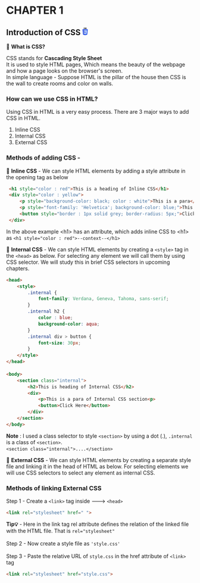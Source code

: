 # CHAPTER 1
## Introduction of CSS <img src="https://github.com/Ninja-Vikash/Assets/blob/main/Asset%20Icon/cssLogo.png" height="20px"/>

🔵 **What is CSS?**
 
CSS stands for **Cascading Style Sheet** <br>
It is used to style HTML pages, Which means the beauty of the webpage and how a page looks on the browser's screen. <br>
In simple language -
Suppose HTML is the pillar of the house then CSS is the wall to create rooms and color on walls.

### How can we use CSS in HTML?
Using CSS in HTML is a very easy process.
There are 3 major ways to add CSS in HTML. 

 1. Inline CSS
 2. Internal CSS
 3. External CSS


### Methods of adding CSS -

🔵 **Inline CSS** - We can style HTML elements by adding a style attribute in the opening tag as below
```html
 <h1 style="color : red">This is a heading of Inline CSS</h1>
 <div style="color : yellow">
     <p style="background-color: black; color : white">This is a para</p>
     <p style="font-family: 'Helvetica'; background-color: blue;">This is a another para</p>
     <button style="border : 1px solid grey; border-radius: 5px;">Click Me</button>
 </div>
```
In the above example &lt;h1&gt; has an attribute, which adds inline CSS to &lt;h1&gt; as  `<h1 style="color : red">--context--</h1>`

🔵 **Internal CSS** - We can style HTML elements by creating a `<style>` tag in the `<head>` as below. For selecting 
     any element we will call them by 
     using CSS selector. We will study this in brief CSS selectors in upcoming chapters.
```html
<head>
    <style>
        .internal {
            font-family: Verdana, Geneva, Tahoma, sans-serif;
        }
        .internal h2 {
            color : blue;
            background-color: aqua;
        }
        .internal div > button {
            font-size: 30px;
        }
    </style>
</head>

<body>
    <section class="internal">
        <h2>This is heading of Internal CSS</h2>
        <div>
            <p>This is a para of Internal CSS section<p>
            <button>Click Here</button>
        </div>
    </section>
</body>
```

**Note** : I used a class selector to style `<section>` by using a dot (.), `.internal` is a class of `<section>`. <br>
`<section class="internal">....</section>`

🔵 <b>External CSS</b> - We can style HTML elements by creating a separate style file and linking it in the head of HTML as below. For selecting elements we will use CSS selectors to select any element as internal CSS.<br>
### Methods of linking External CSS
Step 1 - Create a `<link>` tag inside ---> `<head>`
```html
<link rel="stylesheet" href=" ">
```
**Tip💡** - Here in the link tag rel attribute defines the relation of the linked file with the HTML file. That is `rel="stylesheet"`<br> <br>
Step 2 - Now create a style file as `'style.css'` <br> <br>
Step 3 - Paste the relative URL of `style.css` in the href attribute of `<link>` tag
```html
<link rel="stylesheet" href="style.css">
```

